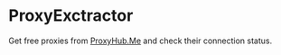 # ProxyExctractor

Get free proxies from [ProxyHub.Me](https://proxyhub.me/en/) and check their connection status.
